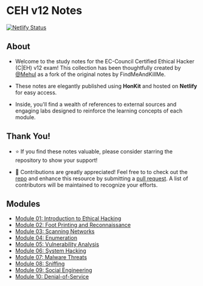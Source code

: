 # CEH v12 Notes

[![Netlify Status](https://api.netlify.com/api/v1/badges/0bb6b487-42e4-4ccc-8709-ea0b6e8b5a93/deploy-status)](https://app.netlify.com/sites/cehnotes/deploys)
## About

- Welcome to the study notes for the EC-Council Certified Ethical Hacker (C|EH) v12 exam! This collection has been thoughtfully created by [@Mehul](https://github.com/m3hu1) as a fork of the original notes by FindMeAndKillMe.

- These notes are elegantly published using **HonKit** and hosted on **Netlify** for easy access.

- Inside, you'll find a wealth of references to external sources and engaging labs designed to reinforce the learning concepts of each module.

## Thank You!
- ⭐ If you find these notes valuable, please consider starring the repository to show your support!

- 🙌 Contributions are greatly appreciated! Feel free to to check out the [repo](https://github.com/m3hu1/CEH-Notes) and enhance this resource by submitting a [pull request](https://github.com/m3hu1/CEH-Notes/pulls). A list of contributors will be maintained to recognize your efforts.

## Modules

- [Module 01: Introduction to Ethical Hacking](module_01/01_information_security.md)
- [Module 02: Foot Printing and Reconnaissance](module_02/01_footprinting_concepts.md)
- [Module 03: Scanning Networks](module_03/01_network_scanning_concepts.md)
- [Module 04: Enumeration](module_04/01_enumeration_concepts.md)
- [Module 05: Vulnerability Analysis](module_05/01_vulnerability_assessment_concepts.md)
- [Module 06: System Hacking](module_06/01_gaining_access.md)
- [Module 07: Malware Threats](module_07/01_malware_concepts.md)
- [Module 08: Sniffing](module_08/01_sniffing_concepts.md)
- [Module 09: Social Engineering](module_09/01_social_engineering_concepts.md)
- [Module 10: Denial-of-Service](module_10/01_dos_ddos_concepts.md)